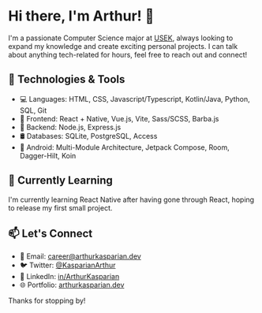 # Hi there, I'm Arthur! 👋

I'm a passionate Computer Science major at [USEK](https://www.usek.edu.lb/en/home), always looking to expand my knowledge and create exciting personal projects.
I can talk about anything tech-related for hours, feel free to reach out and connect!

## 🔧 Technologies & Tools

- 💻 Languages: HTML, CSS, Javascript/Typescript, Kotlin/Java, Python, SQL, Git
- 🎨 Frontend: React + Native, Vue.js, Vite, Sass/SCSS, Barba.js
- 🚀 Backend: Node.js, Express.js
- 🛢️ Databases: SQLite, PostgreSQL, Access
- 📱 Android: Multi-Module Architecture, Jetpack Compose, Room, Dagger-Hilt, Koin

## 🌱 Currently Learning

I'm currently learning React Native after having gone through React, hoping to release my first small project.
<!--
## 📂 Projects

Here are some of the projects I'm proud of:

- [Project 1](Link to Project 1) - A brief description.
- [Project 2](Link to Project 2) - Another cool project.

Feel free to explore my repositories for more!
-->
## 📫 Let's Connect

- 📧 Email: career@arthurkasparian.dev
- 🐦 Twitter: [@KasparianArthur](https://twitter.com/KasparianArthur)
- 💼 LinkedIn: [in/ArthurKasparian](https://www.linkedin.com/in/arthurkasparian)
- 🌐 Portfolio: [arthurkasparian.dev](https://arthurkasparian.dev)

Thanks for stopping by!
